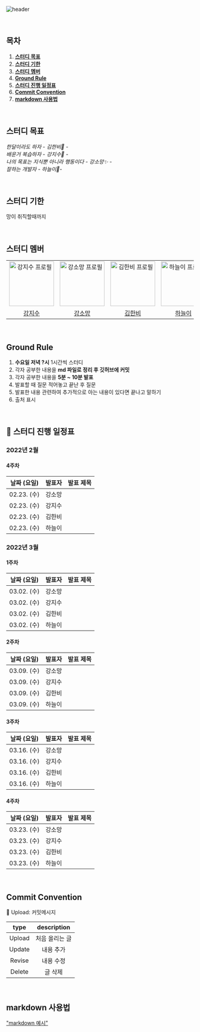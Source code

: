 ![header](https://capsule-render.vercel.app/api?type=Cylinder&color=gradient&section=header&text=week-we-learn&fontSize=40&animation=fadeIn)

<br/>

## 목차

1. [**스터디 목표**](#1)
2. [**스터디 기한**](#2)
3. [**스터디 멤버**](#3)
4. [**Ground Rule**](#4)
5. [**스터디 진행 일정표**](#5)
6. [**Commit Convention**](#6)
7. [**markdown 사용법**](#7)

<br/>
<div id="1"></div>

## 스터디 목표
*한달이라도 하자 - 김한비:clown_face: -*  
*배운거 복습하자 - 강지수🌱 -*  
*나의 목표는 지식뿐 아니라 행동이다 - 강소망:sparkles: -*  
*잘하는 개발자 - 하늘이:dizzy:-*

<br/>
<div id="2"></div>

## 스터디 기한  
망이 취직할때까지

<br/>
<div id="3"></div>

## 스터디 멤버 
<div align="center">
  <table>
    <tr>
      <td align="center">
        <a href="https://github.com/kang-jisu">
          <img src="https://avatars.githubusercontent.com/u/37580216?v=4" alt="강지수 프로필" width=120 height=120 />
        </a>
      </td>
      <td align="center">
        <a href="https://github.com/Somang-Kang">
          <img src="https://avatars.githubusercontent.com/u/77764316?v=4" alt="강소망 프로필" width=120 height=120 />
        </a>
      </td>
      <td align="center">
        <a href="https://github.com/hanbi97">
          <img src="https://avatars.githubusercontent.com/u/36736904?v=4" alt="김한비 프로필" width=120 height=120 />
        </a>
      </td>
      <td align="center">
        <a href="https://github.com/NEULiee">
          <img src="https://avatars.githubusercontent.com/u/39167842?v=4" alt="하늘이 프로필" width=120 height=120 />
        </a>
      </td>
    </tr>
    <tr>
      <td align="center">
        <a href="https://github.com/kang-jisu">
          강지수
        </a>
      </td>
      <td align="center">
        <a href="https://github.com/Somang-Kang">
          강소망
        </a>
      </td>
      <td align="center">
        <a href="https://github.com/hanbi97">
          김한비
        </a>
      </td>
      <td align="center">
        <a href="https://github.com/NEULiee">
          하늘이
        </a>
      </td>
    </tr>
  </table>
</div>

<br/>
<div id="4"></div>

## Ground Rule
1. **수요일 저녁 ?시** 1시간씩 스터디
2. 각자 공부한 내용을 **md 파일로 정리 후 깃허브에 커밋**
3. 각자 공부한 내용을 **5분 ~ 10분 발표**
4. 발표할 때 질문 적어놓고 끝난 후 질문
5. 발표한 내용 관련하여 추가적으로 아는 내용이 있다면 끝나고 말하기
6. 출처 표시

<br/>
<div id="5"></div>

## 📅 스터디 진행 일정표
### 2022년 2월

#### 4주차
| 날짜 (요일) | 발표자 |                                                                   발표 제목                                                                    |
| :---------: | :----: | :--------------------------------------------------------------------------------------------------------------------------------------------: |
| 02.23. (수) | 강소망 |     |
| 02.23. (수) | 강지수 |                                 |
| 02.23. (수) | 김한비 |                                      |
| 02.23. (수) | 하늘이 |                               |


### 2022년 3월
#### 1주차
| 날짜 (요일) | 발표자 |                                                                   발표 제목                                                                    |
| :---------: | :----: | :--------------------------------------------------------------------------------------------------------------------------------------------: |
| 03.02. (수) | 강소망 |     |
| 03.02. (수) | 강지수 |                                 |
| 03.02. (수) | 김한비 |                                      |
| 03.02. (수) | 하늘이 |                               |

#### 2주차
| 날짜 (요일) | 발표자 |                                                                   발표 제목                                                                    |
| :---------: | :----: | :--------------------------------------------------------------------------------------------------------------------------------------------: |
| 03.09. (수) | 강소망 |     |
| 03.09. (수) | 강지수 |                                 |
| 03.09. (수) | 김한비 |                                      |
| 03.09. (수) | 하늘이 |                               |

#### 3주차
| 날짜 (요일) | 발표자 |                                                                   발표 제목                                                                    |
| :---------: | :----: | :--------------------------------------------------------------------------------------------------------------------------------------------: |
| 03.16. (수) | 강소망 |     |
| 03.16. (수) | 강지수 |                                 |
| 03.16. (수) | 김한비 |                                      |
| 03.16. (수) | 하늘이 |                               |

#### 4주차
| 날짜 (요일) | 발표자 |                                                                   발표 제목                                                                    |
| :---------: | :----: | :--------------------------------------------------------------------------------------------------------------------------------------------: |
| 03.23. (수) | 강소망 |     |
| 03.23. (수) | 강지수 |                                 |
| 03.23. (수) | 김한비 |                                      |
| 03.23. (수) | 하늘이 |                               |


<br/>
<div id="6"></div>

## Commit Convention
:clown_face: Upload: 커밋메시지

| type | description |
| :---------: | :----: |
| Upload | 처음 올리는 글 | 
| Update | 내용 추가 |  
| Revise | 내용 수정 |
| Delete | 글 삭제 |


<br/>
<div id="7"></div> 

## markdown 사용법
["markdown 예시"](https://github.com/week-we-learn/week-we-learn/blob/main/markdown.md)

